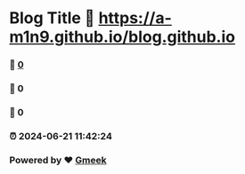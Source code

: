 # Blog Title :link: https://a-m1n9.github.io/blog.github.io 
### :page_facing_up: [0](https://a-m1n9.github.io/blog.github.io/tag.html) 
### :speech_balloon: 0 
### :hibiscus: 0 
### :alarm_clock: 2024-06-21 11:42:24 
### Powered by :heart: [Gmeek](https://github.com/Meekdai/Gmeek)
